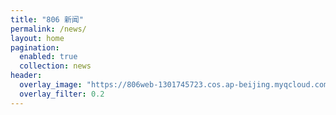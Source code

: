 ```yaml
---
title: "806 新闻"
permalink: /news/
layout: home
pagination:
  enabled: true
  collection: news
header:
  overlay_image: "https://806web-1301745723.cos.ap-beijing.myqcloud.com/static/web/news-banner.jpg"
  overlay_filter: 0.2
---
```


